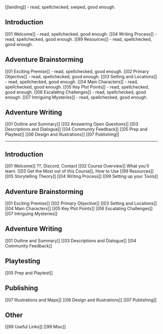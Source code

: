 [[landing]] - read, spellchecked, swiped, good enough.
## Introduction
[[01 Welcome]] - read, spellchecked, good enough.
[[04 Writing Process]] - read, spellchecked, good enough.
[[99 Resources]] - read, spellchecked, good enough.
## Adventure Brainstorming
[[01 Exciting Premise]] - read, spellchecked, good enough.
[[02 Primary Objective]] - read, spellchecked, good enough.
[[03 Setting and Locations]] - read, spellchecked, good enough.
[[04 Main Characters]] - read, spellchecked, good enough.
[[05 Key Plot Points]] - read, spellchecked, good enough.
[[06 Escalating Challenges]] - read, spellchecked, good enough.
[[07 Intriguing Mysteries]] - read, spellchecked, good enough.
## Adventure Writing
[[01 Outline and Summary]]
[[02 Answering Open Questions]]
[[03 Descriptions and Dialogue]]
[[04 Community Feedback]]
[[05 Prep and Playtest]]
[[06 Design and Illustrations]]
[[07 Publishing]]


---

## Introduction
[[01 Welcome]] ??, Discord, Contact
[[02 Course Overview]] What you'll learn.
[[03 Get the Most out of this Course]], How to Use
[[99 Resources]]
[[05 Storytelling Theory]]
[[04 Writing Process]]
[[99 Setting up your Tools]]
## Adventure Brainstorming
[[01 Exciting Premise]]
[[02 Primary Objective]]
[[03 Setting and Locations]]
[[04 Main Characters]]
[[05 Key Plot Points]]
[[06 Escalating Challenges]]
[[07 Intriguing Mysteries]]
## Adventure Writing
[[01 Outline and Summary]]
[[03 Descriptions and Dialogue]]
[[04 Community Feedback]]
## Playtesting
[[05 Prep and Playtest]]
## Publishing
[[07 Illustrations and Maps]]
[[06 Design and Illustrations]]
[[07 Publishing]]
## Other
[[99 Useful Links]]
[[99 Misc]]